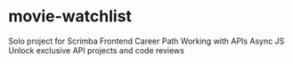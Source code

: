 # movie-watchlist
Solo project for Scrimba Frontend Career Path Working with APIs Async JS Unlock exclusive API projects and code reviews

